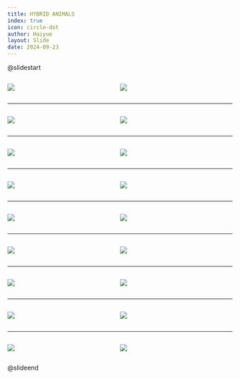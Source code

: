 ```yaml
---
title: HYBRID ANIMALS
index: true
icon: circle-dot
author: Haiyue
layout: Slide
date: 2024-09-23
---
```

 
@slidestart

<div style="display:flex">
<div style="flex:1">

![](/reading/english/Level-Z/HYBRID%20ANIMALS/001.webp)
</div>
<div style="flex:1">

![](/reading/english/Level-Z/HYBRID%20ANIMALS/002.webp)
</div>
</div>

---

<div style="display:flex">
<div style="flex:1">

![](/reading/english/Level-Z/HYBRID%20ANIMALS/003.webp)
</div>
<div style="flex:1">

![](/reading/english/Level-Z/HYBRID%20ANIMALS/004.webp)
</div>
</div>

---

<div style="display:flex">
<div style="flex:1">

![](/reading/english/Level-Z/HYBRID%20ANIMALS/005.webp)
</div>
<div style="flex:1">

![](/reading/english/Level-Z/HYBRID%20ANIMALS/006.webp)
</div>
</div>

---

<div style="display:flex">
<div style="flex:1">

![](/reading/english/Level-Z/HYBRID%20ANIMALS/007.webp)
</div>
<div style="flex:1">

![](/reading/english/Level-Z/HYBRID%20ANIMALS/008.webp)
</div>
</div>

---

<div style="display:flex">
<div style="flex:1">

![](/reading/english/Level-Z/HYBRID%20ANIMALS/009.webp)
</div>
<div style="flex:1">

![](/reading/english/Level-Z/HYBRID%20ANIMALS/010.webp)
</div>
</div>

---

<div style="display:flex">
<div style="flex:1">

![](/reading/english/Level-Z/HYBRID%20ANIMALS/011.webp)
</div>
<div style="flex:1">

![](/reading/english/Level-Z/HYBRID%20ANIMALS/012.webp)
</div>
</div>

---

<div style="display:flex">
<div style="flex:1">

![](/reading/english/Level-Z/HYBRID%20ANIMALS/013.webp)
</div>
<div style="flex:1">

![](/reading/english/Level-Z/HYBRID%20ANIMALS/014.webp)
</div>
</div>

---

<div style="display:flex">
<div style="flex:1">

![](/reading/english/Level-Z/HYBRID%20ANIMALS/015.webp)
</div>
<div style="flex:1">

![](/reading/english/Level-Z/HYBRID%20ANIMALS/016.webp)
</div>
</div>

---

<div style="display:flex">
<div style="flex:1">

![](/reading/english/Level-Z/HYBRID%20ANIMALS/017.webp)
</div>
<div style="flex:1">

![](/reading/english/Level-Z/HYBRID%20ANIMALS/018.webp)
</div>
</div>

@slideend